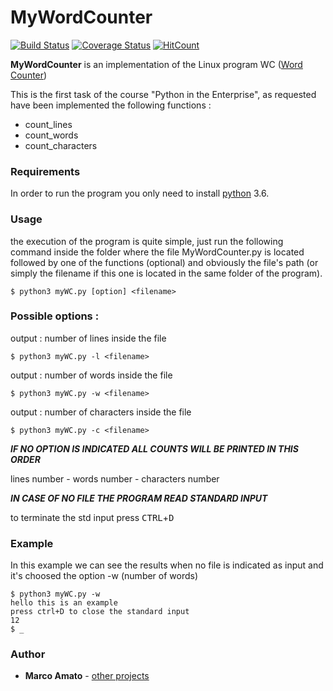 # MyWordCounter

[![Build Status](https://travis-ci.org/mark91m12/PitE-MyWordCounter.svg?branch=master)](https://travis-ci.org/mark91m12/PitE-MyWordCounter) [![Coverage Status](https://coveralls.io/repos/github/mark91m12/PitE-MyWordCounter/badge.svg)](https://coveralls.io/github/mark91m12/PitE-MyWordCounter) [![HitCount](http://hits.dwyl.io/mark91m12/PitE-MyWordCounter.svg)](http://hits.dwyl.io/mark91m12/PitE-MyWordCounter)


**MyWordCounter** is an implementation of the Linux program WC ([Word Counter](https://en.wikipedia.org/wiki/Wc_(Unix))) 

This is the first task of the course "Python in the Enterprise", as requested have been implemented the following functions :

* count_lines
* count_words
* count_characters

### Requirements
In order to run the program you only need to install [python](https://www.python.org/downloads/) 3.6.

### Usage

the execution of the program is quite simple, just run the following command inside the folder where the file MyWordCounter.py is located followed by one of the functions (optional) and obviously the file's path (or simply the filename if this one is located in the same folder of the program).
  
```shell
$ python3 myWC.py [option] <filename>
```

### Possible options :

output : number of lines inside the file

```shell
$ python3 myWC.py -l <filename>
```
output : number of words inside the file

```shell
$ python3 myWC.py -w <filename>
```
output : number of characters inside the file

```shell
$ python3 myWC.py -c <filename>
```

**_IF NO OPTION IS INDICATED ALL COUNTS WILL BE PRINTED IN THIS ORDER_**

lines number - words number - characters number

**_IN CASE OF NO FILE THE PROGRAM READ STANDARD INPUT_**

to terminate the std input press <kbd>CTRL</kbd>+<kbd>D</kbd>

### Example

In this example we can see the results when no file is indicated as input and it's choosed the option -w (number of words)
```shell
$ python3 myWC.py -w
hello this is an example
press ctrl+D to close the standard input
12
$ _
```
### Author

* **Marco Amato**  - [other projects](https://github.com/mark91m12)
